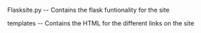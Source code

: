 Flasksite.py
-- Contains the flask funtionality for the site

templates
-- Contains the HTML for the different links on the site
